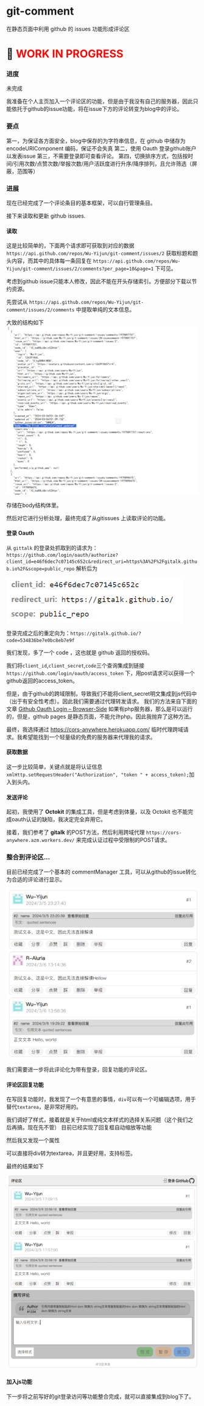 # git-comment
在静态页面中利用 github 的 issues 功能形成评论区

# 🚧 <span style="color: red;">WORK IN PROGRESS</span>

### 进度



未完成

我准备在个人主页加入一个评论区的功能，但是由于我没有自己的服务器，因此只能依托于github的issue功能，将在issue下方的评论转变为blog中的评论。

### 要点

第一，为保证各方面安全，blog中保存的为字符串信息，在 github 中储存为 encodeURIComponent 编码，保证不会失真
第二，使用 Oauth 登录github账户以发表issue
第三，不需要登录即可查看评论。
第四，切换排序方式，包括按时间/引用次数/点赞次数/举报次数/用户活跃度进行升序/降序排列，且允许筛选（屏蔽，范围等）

### 进展

现在已经完成了一个评论条目的基本框架，可以自行管理条目。

接下来读取和更新 github issues.

#### 读取

这是比较简单的，下面两个请求即可获取到对应的数据 `https://api.github.com/repos/Wu-Yijun/git-comment/issues/2` 获取标题和题头内容，而其中的具体每一条回复在 `https://api.github.com/repos/Wu-Yijun/git-comment/issues/2/comments?per_page=10&page=1` 下可见。

考虑到github issue只能本人修改，因此不能在开头存储索引。方便部分下载以节约资源。

先尝试从 `https://api.github.com/repos/Wu-Yijun/git-comment/issues/2/comments` 中提取单纯的文本信息。

大致的结构如下
![alt text](images/image.png)

存储在body结构体里。

然后对它进行分析处理，最终完成了从gitissues 上读取评论的功能。

#### 登录 Oauth

从 `gittalk` 的登录处抓取到的请求为：`https://github.com/login/oauth/authorize?client_id=e46f6dec7c07145c652c&redirect_uri=https%3A%2F%2Fgitalk.github.io%2F&scope=public_repo` 解析后为

![alt text](images/image2.png)

登录完成之后的重定向为：`https://gitalk.github.io/?code=534836be7e0bc8eb7e9f`

我们发现，多了一个 code ，这也就是 github 返回的授权码。

我们将`client_id`,`client_secret`,`code`三个查询集成到链接 `https://github.com/login/oauth/access_token` 下，用post请求可以获得一个github返回的access_token。

但是，由于github的跨域限制，导致我们不能将client_secret明文集成到js代码中（出于有安全性考虑）。因此我们需要通过代理转发请求。
我们的方法来自下面的文章 [Github Oauth Login – Browser-Side](https://blog.vjeux.com/2012/javascript/github-oauth-login-browser-side.html "Github Oauth 登录 – 浏览器端")
如果有php服务器，那么是可以运行的，但是，github pages 是静态页面，不能允许php。因此我抛弃了这种方法。

最终，我选择通过 https://cors-anywhere.herokuapp.com/ 临时代理跨域请求。我希望能找到一个轻量级的免费的服务器来代理我的请求。



#### 获取数据

这一步比较简单，关键点就是将认证信息`xmlHttp.setRequestHeader("Authorization", "token " + access_token);`加入到头内。

#### 发送评论

起初，我使用了 **Octokit** 的集成工具，但是考虑到体量，以及 Octokit 也不能完成oauth认证的缺陷，我决定完全弃用它。

接着，我们参考了 **gitalk** 的POST方法，然后利用跨域代理 `https://cors-anywhere.azm.workers.dev/` 来完成认证过程中受限制的POST请求。

### 整合到评论区... 

目前已经完成了一个基本的 commentManager 工具，可以从github的issue转化为合适的评论进行显示。

![alt text](images/image3.png)

我们需要进一步将此评论化为带有登录，回复功能的评论区。

#### 评论区回复功能

在写回复功能时，我发现了一个有意思的事情，`div`可以有一个可编辑选项，用于替代`textarea`，是非常好用的。

我们调好了样式，接着就是关于html或纯文本样式的选择关系问题（这个我们之后再搞，现在先不管）
目前已经实现了回复框自动缩放等功能

然后我又发现一个属性

可以直接将div转为textarea，并且更好用，支持标签。

最终的结果如下

![alt text](images/image4.png)

#### 加入js功能

下一步将之前写好的git登录访问等功能整合完成，就可以直接集成到blog下了。
